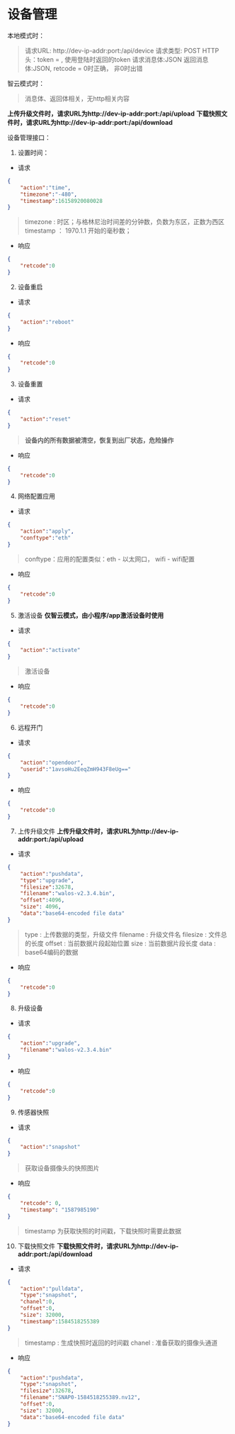 # 设备管理

本地模式时：
>请求URL: http://dev-ip-addr:port:/api/device
>请求类型: POST
>HTTP头：token = , 使用登陆时返回的token
>请求消息体:JSON
>返回消息体:JSON, retcode = 0时正确， 非0时出错

智云模式时：
>消息体、返回体相关，无http相关内容

**上传升级文件时，请求URL为http://dev-ip-addr:port:/api/upload**
**下载快照文件时，请求URL为http://dev-ip-addr:port:/api/download**

设备管理接口：

1. 设置时间：
- 请求
```json
{
    "action":"time",
    "timezone":"-480",
    "timestamp":16158920080028
}
```
> timezone : 时区；与格林尼治时间差的分钟数，负数为东区，正数为西区
> timestamp ： 1970.1.1 开始的毫秒数；

- 响应
```json
{
    "retcode":0
}
```

2. 设备重启
- 请求
```json
{
    "action":"reboot"
}
```

- 响应
```json
{
    "retcode":0
}
```


3. 设备重置
- 请求
```json
{
    "action":"reset"
}
```
>**设备内的所有数据被清空，恢复到出厂状态，危险操作**

- 响应
```json
{
    "retcode":0
}
```

4. 网络配置应用
- 请求
```json
{
    "action":"apply",
    "conftype":"eth"
}
```
> conftype：应用的配置类似：eth - 以太网口， wifi - wifi配置

- 响应
```json
{
    "retcode":0
}
```

5. 激活设备
**仅智云模式，由小程序/app激活设备时使用**
- 请求
```json
{
    "action":"activate"
}
```
> 激活设备

- 响应
```json
{
    "retcode":0
}
```

6. 远程开门

- 请求
```json
{
    "action":"opendoor",
    "userid":"1avsoHu2EeqZmH943F8eUg=="
}
```

- 响应
```json
{
    "retcode":0
}
```

7. 上传升级文件
**上传升级文件时，请求URL为http://dev-ip-addr:port:/api/upload**
- 请求
```json
{
    "action":"pushdata",
    "type":"upgrade",
    "filesize":32678,
    "filename":"walos-v2.3.4.bin",
    "offset":4096,
    "size": 4096,
    "data":"base64-encoded file data"
}
```
>type : 上传数据的类型，升级文件
>filename : 升级文件名
>filesize : 文件总的长度
>offset : 当前数据片段起始位置
>size : 当前数据片段长度
>data : base64编码的数据

- 响应
```json
{
    "retcode":0
}
```

8. 升级设备

- 请求
```json
{
    "action":"upgrade",
    "filename":"walos-v2.3.4.bin"
}
```

- 响应
```json
{
    "retcode":0
}
```

9. 传感器快照
- 请求
```json
{
    "action":"snapshot"
}
```
> 获取设备摄像头的快照图片

- 响应
```json
{
    "retcode": 0,
    "timestamp": "1587985190"
}
```
>timestamp 为获取快照的时间戳，下载快照时需要此数据

10. 下载快照文件
**下载快照文件时，请求URL为http://dev-ip-addr:port:/api/download**
- 请求
```json
{
    "action":"pulldata",
    "type":"snapshot",
    "chanel":0,
    "offset":0,
    "size": 32000,
    "timestamp":1584518255389
}
```
> timestamp : 生成快照时返回的时间戳
> chanel : 准备获取的摄像头通道

- 响应
```json
{
    "action":"pushdata",
    "type":"snapshot",
    "filesize":32678,
    "filename":"SNAP0-1584518255389.nv12",
    "offset":0,
    "size": 32000,
    "data":"base64-encoded file data"
}
```
